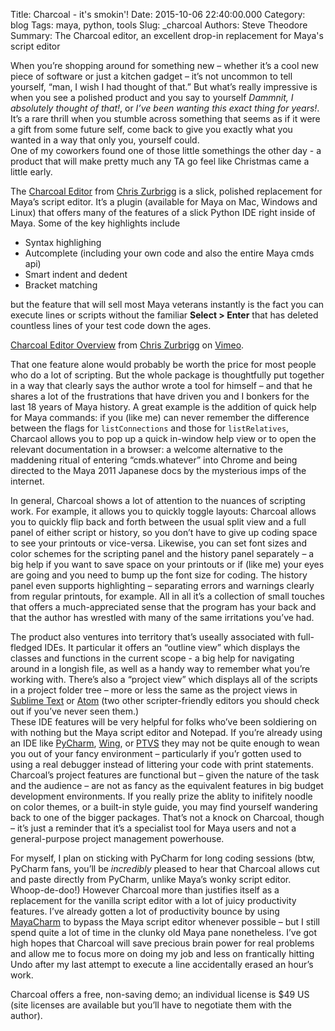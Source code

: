 Title: Charcoal - it's smokin'!
Date: 2015-10-06 22:40:00.000
Category: blog
Tags: maya, python, tools
Slug: _charcoal
Authors: Steve Theodore
Summary: The Charcoal editor, an excellent drop-in replacement for Maya's script editor

When you’re shopping around for something new – whether it’s a cool new piece of software or just a kitchen gadget – it’s not uncommon to tell yourself, “man, I wish I had thought of that.” But what’s really impressive is when you see a polished product and you say to yourself _Dammnit, I absolutely thought of that!_, or _I’ve been wanting this exact thing for years!_. It’s a rare thrill when you stumble across something that seems as if it were a gift from some future self, come back to give you exactly what you wanted in a way that only you, yourself could.  
One of my coworkers found one of those little somethings the other day - a product that will make pretty much any TA go feel like Christmas came a little early.   

The [Charcoal Editor](http://zurbrigg.com/charcoal-editor) from [Chris Zurbrigg](http://zurbrigg.com/about) is a slick, polished replacement for Maya’s script editor. It’s a plugin (available for Maya on Mac, Windows and Linux) that offers many of the features of a slick Python IDE right inside of Maya. Some of the key highlights include  


  * Syntax highlighing
  * Autcomplete (including your own code and also the entire Maya cmds api)
  * Smart indent and dedent
  * Bracket matching

but the feature that will sell most Maya veterans instantly is the fact you can execute lines or scripts without the familiar **Select &gt; Enter** that has deleted countless lines of your test code down the ages.   


[Charcoal Editor Overview](https://vimeo.com/89196374) from [Chris Zurbrigg](https://vimeo.com/zurbrigg) on [Vimeo](https://vimeo.com).

  
That one feature alone would probably be worth the price for most people who do a lot of scripting. But the whole package is thoughtfully put together in a way that clearly says the author wrote a tool for himself – and that he shares a lot of the frustrations that have driven you and I bonkers for the last 18 years of Maya history. A great example is the addition of quick help for Maya commands: if you (like me) can never remember the difference between the flags for `listConnections` and those for `listRelatives`, Charcaol allows you to pop up a quick in-window help view or to open the relevant documentation in a browser: a welcome alternative to the maddening ritual of entering “cmds.whatever” into Chrome and being directed to the Maya 2011 Japanese docs by the mysterious imps of the internet.   

In general, Charcoal shows a lot of attention to the nuances of scripting work. For example, it allows you to quickly toggle layouts: Charcoal allows you to quickly flip back and forth between the usual split view and a full panel of either script or history, so you don’t have to give up coding space to see your printouts or vice-versa. Likewise, you can set font sizes and color schemes for the scripting panel and the history panel separately – a big help if you want to save space on your printouts or if (like me) your eyes are going and you need to bump up the font size for coding. The history panel even supports highlighting – separating errors and warnings clearly from regular printouts, for example. All in all it’s a collection of small touches that offers a much-appreciated sense that the program has your back and that the author has wrestled with many of the same irritations you’ve had.  

The product also ventures into territory that’s useally associated with full-fledged IDEs. It particular it offers an “outline view” which displays the classes and functions in the current scope - a big help for navigating around in a longish file, as well as a handy way to remember what you’re working with. There’s also a “project view” which displays all of the scripts in a project folder tree – more or less the same as the project views in [Sublime Text](http://www.sublimetext.com/) or [Atom](https://atom.io/) (two other scripter-friendly editors you should check out if you’ve never seen them.)  
These IDE features will be very helpful for folks who’ve been soldiering on with nothing but the Maya script editor and Notepad. If you’re already using an IDE like [PyCharm](https://www.jetbrains.com/pycharm/), [Wing](https://wingware.com/), or [PTVS](http://microsoft.github.io/PTVS/) they may not be quite enough to wean you out of your fancy environment – particularly if you’r gotten used to using a real debugger instead of littering your code with print statements. Charcoal’s project features are functional but – given the nature of the task and the audience – are not as fancy as the equivalent features in big budget development environments. If you really prize the ablity to inifitely noodle on color themes, or a built-in style guide, you may find yourself wandering back to one of the bigger packages. That’s not a knock on Charcoal, though – it’s just a reminder that it’s a specialist tool for Maya users and not a general-purpose project management powerhouse.  

For myself, I plan on sticking with PyCharm for long coding sessions (btw, PyCharm fans, you’ll be _incredibly_ pleased to hear that Charcoal allows cut and paste directly from PyCharm, unlike Maya’s wonky script editor. Whoop-de-doo!) However Charcoal more than justifies itself as a replacement for the vanilla script editor with a lot of juicy productivity features. I’ve already gotten a lot of productivity bounce by using [MayaCharm](https://github.com/cmcpasserby/MayaCharm) to bypass the Maya script editor whenever possible – but I still spend quite a lot of time in the clunky old Maya pane nonetheless. I’ve got high hopes that Charcoal will save precious brain power for real problems and allow me to focus more on doing my job and less on frantically hitting Undo after my last attempt to execute a line accidentally erased an hour’s work.   

Charcoal offers a free, non-saving demo; an individual license is $49 US (site licenses are available but you’ll have to negotiate them with the author).

